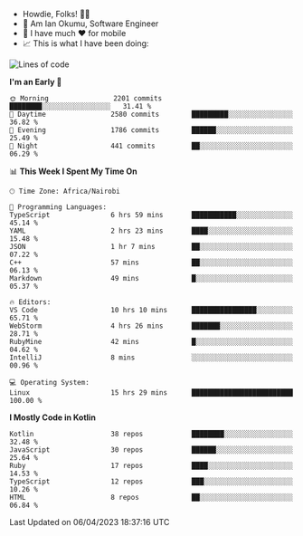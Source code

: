 
* Howdie, Folks! 👋🤓
* 🤪 Am Ian Okumu, Software Engineer
* 📱 I have much ❤️ for mobile
* 📈 This is what I have been doing:
  
<!-- <a href="https://otsembo.github.io/OtsemboPortfolio/" style="margin-right:.5%; margin-top=.5%;">
  <img align="center" src="https://github-readme-stats.vercel.app/api/top-langs/?username=otsembo&layout=compact" />
</a> -->

<!--START_SECTION:waka-->
![Lines of code](https://img.shields.io/badge/From%20Hello%20World%20I%27ve%20Written-5.7%20million%20lines%20of%20code-blue)

**I'm an Early 🐤** 

```text
🌞 Morning                2201 commits        ████████░░░░░░░░░░░░░░░░░   31.41 % 
🌆 Daytime                2580 commits        █████████░░░░░░░░░░░░░░░░   36.82 % 
🌃 Evening                1786 commits        ██████░░░░░░░░░░░░░░░░░░░   25.49 % 
🌙 Night                  441 commits         ██░░░░░░░░░░░░░░░░░░░░░░░   06.29 % 
```


📊 **This Week I Spent My Time On** 

```text
🕑︎ Time Zone: Africa/Nairobi

💬 Programming Languages: 
TypeScript               6 hrs 59 mins       ███████████░░░░░░░░░░░░░░   45.14 % 
YAML                     2 hrs 23 mins       ████░░░░░░░░░░░░░░░░░░░░░   15.48 % 
JSON                     1 hr 7 mins         ██░░░░░░░░░░░░░░░░░░░░░░░   07.22 % 
C++                      57 mins             ██░░░░░░░░░░░░░░░░░░░░░░░   06.13 % 
Markdown                 49 mins             █░░░░░░░░░░░░░░░░░░░░░░░░   05.37 % 

🔥 Editors: 
VS Code                  10 hrs 10 mins      ████████████████░░░░░░░░░   65.71 % 
WebStorm                 4 hrs 26 mins       ███████░░░░░░░░░░░░░░░░░░   28.71 % 
RubyMine                 42 mins             █░░░░░░░░░░░░░░░░░░░░░░░░   04.62 % 
IntelliJ                 8 mins              ░░░░░░░░░░░░░░░░░░░░░░░░░   00.96 % 

💻 Operating System: 
Linux                    15 hrs 29 mins      █████████████████████████   100.00 % 
```

**I Mostly Code in Kotlin** 

```text
Kotlin                   38 repos            ████████░░░░░░░░░░░░░░░░░   32.48 % 
JavaScript               30 repos            ██████░░░░░░░░░░░░░░░░░░░   25.64 % 
Ruby                     17 repos            ████░░░░░░░░░░░░░░░░░░░░░   14.53 % 
TypeScript               12 repos            ███░░░░░░░░░░░░░░░░░░░░░░   10.26 % 
HTML                     8 repos             ██░░░░░░░░░░░░░░░░░░░░░░░   06.84 % 
```




 Last Updated on 06/04/2023 18:37:16 UTC
<!--END_SECTION:waka-->

<br />
<br />
<br />
<br />
<br />
  
  </div>
<!---
otsembo/otsembo is a ✨ special ✨ repository because its `README.md` (this file) appears on your GitHub profile.
You can click the Preview link to take a look at your changes.
--->
